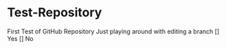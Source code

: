 # Test-Repository
First Test of GitHub Repository
Just playing around with editing a branch
[] Yes
[] No
